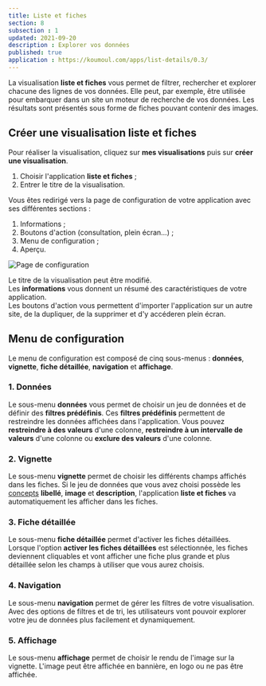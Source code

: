 ```yaml
---
title: Liste et fiches
section: 8
subsection : 1
updated: 2021-09-20
description : Explorer vos données
published: true
application : https://koumoul.com/apps/list-details/0.3/
---
```


La visualisation **liste et fiches** vous permet de filtrer, rechercher et explorer chacune des lignes de vos données. Elle peut, par exemple, être utilisée pour embarquer dans un site un moteur de recherche de vos données. Les résultats sont présentés sous forme de fiches pouvant contenir des images.

## Créer une visualisation liste et fiches

Pour réaliser la visualisation, cliquez sur **mes visualisations** puis sur **créer une visualisation**.


1. Choisir l'application **liste et fiches**&nbsp;;
2. Entrer le titre de la visualisation.

<p>
</p>

Vous êtes redirigé vers la page de configuration de votre application avec ses différentes sections&nbsp;:

1. Informations&nbsp;;
2. Boutons d'action (consultation, plein écran...)&nbsp;;
3. Menu de configuration&nbsp;;
5. Aperçu.

![Page de configuration](./images/user-guide-backoffice/liste-et-fiches-config.jpg)

Le titre de la visualisation peut être modifié.  
Les **informations** vous donnent un résumé des caractéristiques de votre application.  
Les boutons d'action vous permettent d'importer l'application sur un autre site, de la dupliquer, de la supprimer et d'y accéderen plein écran.

## Menu de configuration
Le menu de configuration est composé de cinq sous-menus&nbsp;: **données**, **vignette**, **fiche détaillée**, **navigation** et **affichage**.


### 1. Données

Le sous-menu **données** vous permet de choisir un jeu de données et de définir des **filtres prédéfinis**. Ces **filtres prédéfinis** permettent de restreindre les données affichées dans l'application. Vous pouvez **restreindre à des valeurs** d'une colonne, **restreindre à un intervalle de valeurs** d'une colonne ou **exclure des valeurs** d'une colonne.

### 2. Vignette

Le sous-menu **vignette** permet de choisir les différents champs affichés dans les fiches. Si le jeu de données que vous avez choisi possède les [concepts](./user-guide-backoffice/concept) **libellé**, **image** et **description**, l'application **liste et fiches** va automatiquement les afficher dans les fiches.

### 3. Fiche détaillée

Le sous-menu **fiche détaillée** permet d'activer les fiches détaillées. Lorsque l'option **activer les fiches détaillées** est sélectionnée, les fiches deviennent cliquables et vont afficher une fiche plus grande et plus détaillée selon les champs à utiliser que vous aurez choisis.

### 4. Navigation

Le sous-menu **navigation** permet de gérer les filtres de votre visualisation. Avec des options de filtres et de tri, les utilisateurs vont pouvoir explorer votre jeu de données plus facilement et dynamiquement.

### 5. Affichage

Le sous-menu **affichage** permet de choisir le rendu de l'image sur la vignette. L'image peut être affichée en bannière, en logo ou ne pas être affichée.
